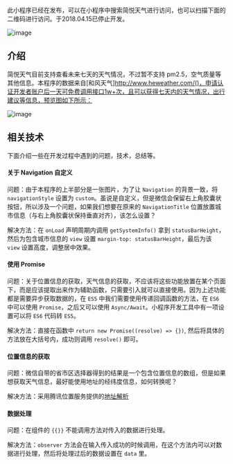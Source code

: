 此小程序已经在发布，可以在小程序中搜索简悦天气进行访问，也可以扫描下面的二维码进行访问。于2018.04.15已停止开发。

![image](http://p70i67yyb.bkt.clouddn.com/gh_9a09dd49dc00_258.jpg)

## 介绍

简悦天气目前支持查看未来七天的天气情况，不过暂不支持 pm2.5，空气质量等其他信息。本程序的数据来自[和风天气]http://www.heweather.com/()，申请认证开发者账户后一天可免费调用接口1w+次，且可以获得七天内的天气情况，出行建议等信息，预览图如下所示：

![image](http://p70i67yyb.bkt.clouddn.com/preview2.jpg)

## 相关技术

下面介绍一些在开发过程中遇到的问题，技术，总结等。

#### 关于 Navigation 自定义

问题：由于本程序的上半部分是一张图片，为了让 `Navigation` 的背景一致，将 `navigationStyle` 设置为 `custom`。虽说是自定义，但是微信会保留右上角胶囊状按钮，所以涉及一个问题，如果我们想要在原来的 `NavigationTitle` 位置放置城市信息（与右上角胶囊状保持垂直对齐），该怎么设置？

解决方法：在 `onLoad` 声明周期内调用 `getSystemInfo()` 拿到 `statusBarHeight`，然后为包含城市信息的 `view` 设置 `margin-top: statusBarHeight`，最后为该 `view` 设置高度，调整居中效果。

#### 使用 Promise

问题：关于位置信息的获取，天气信息的获取，不应该将这些功能放置在某个页面下，而是应该提取出来作为辅助函数，只需要引入就可以直接使用。因为上述功能都是需要异步获取数据的，在 `ES5` 中我们需要使用传递回调函数的方法，在 `ES6` 中可以使用 `Promise`，之后又可以使用 `Async/Await`。小程序开发工具中有一项设置可以将 `ES6` 代码转 `ES5`。

解决方法：直接在函数中 `return new Promise((resolve) => {})`, 然后将具体的方法放在大括号内，成功则调用 `resolve()` 即可。

#### 位置信息的获取

问题：微信自带的省市区选择器得到的结果是一个包含位置信息的数组，但是如果想获取天气信息，最好能使用地址的经纬度信息，如何转换呢？

解决方法：采用腾讯位置服务提供的[地址解析](http://lbs.qq.com/qqmap_wx_jssdk/method-geocoder.html)

#### 数据处理

问题：在组件的 `{{}}` 不能调用方法对传入的数据进行处理。

解决方法：`observer` 方法会在输入传入成功的时候调用，在这个方法内可以对数据进行处理，然后将处理过后的数据设置在 `data` 里。
